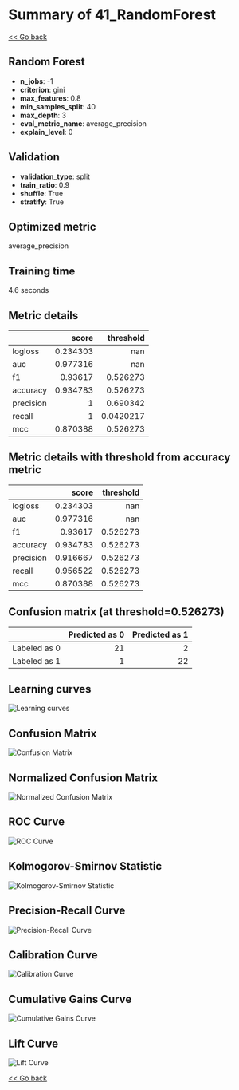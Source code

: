 # Summary of 41_RandomForest

[<< Go back](../README.md)


## Random Forest
- **n_jobs**: -1
- **criterion**: gini
- **max_features**: 0.8
- **min_samples_split**: 40
- **max_depth**: 3
- **eval_metric_name**: average_precision
- **explain_level**: 0

## Validation
 - **validation_type**: split
 - **train_ratio**: 0.9
 - **shuffle**: True
 - **stratify**: True

## Optimized metric
average_precision

## Training time

4.6 seconds

## Metric details
|           |    score |   threshold |
|:----------|---------:|------------:|
| logloss   | 0.234303 | nan         |
| auc       | 0.977316 | nan         |
| f1        | 0.93617  |   0.526273  |
| accuracy  | 0.934783 |   0.526273  |
| precision | 1        |   0.690342  |
| recall    | 1        |   0.0420217 |
| mcc       | 0.870388 |   0.526273  |


## Metric details with threshold from accuracy metric
|           |    score |   threshold |
|:----------|---------:|------------:|
| logloss   | 0.234303 |  nan        |
| auc       | 0.977316 |  nan        |
| f1        | 0.93617  |    0.526273 |
| accuracy  | 0.934783 |    0.526273 |
| precision | 0.916667 |    0.526273 |
| recall    | 0.956522 |    0.526273 |
| mcc       | 0.870388 |    0.526273 |


## Confusion matrix (at threshold=0.526273)
|              |   Predicted as 0 |   Predicted as 1 |
|:-------------|-----------------:|-----------------:|
| Labeled as 0 |               21 |                2 |
| Labeled as 1 |                1 |               22 |

## Learning curves
![Learning curves](learning_curves.png)
## Confusion Matrix

![Confusion Matrix](confusion_matrix.png)


## Normalized Confusion Matrix

![Normalized Confusion Matrix](confusion_matrix_normalized.png)


## ROC Curve

![ROC Curve](roc_curve.png)


## Kolmogorov-Smirnov Statistic

![Kolmogorov-Smirnov Statistic](ks_statistic.png)


## Precision-Recall Curve

![Precision-Recall Curve](precision_recall_curve.png)


## Calibration Curve

![Calibration Curve](calibration_curve_curve.png)


## Cumulative Gains Curve

![Cumulative Gains Curve](cumulative_gains_curve.png)


## Lift Curve

![Lift Curve](lift_curve.png)



[<< Go back](../README.md)
